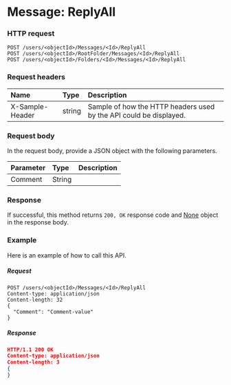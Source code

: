 # Message: ReplyAll


### HTTP request
```http
POST /users/<objectId>/Messages/<Id>/ReplyAll
POST /users/<objectId>/RootFolder/Messages/<Id>/ReplyAll
POST /users/<objectId>/Folders/<Id>/Messages/<Id>/ReplyAll

```
### Request headers
| Name       | Type | Description|
|:---------------|:--------|:----------|
| X-Sample-Header  | string  | Sample of how the HTTP headers used by the API could be displayed.|

### Request body
In the request body, provide a JSON object with the following parameters.

| Parameter	   | Type	|Description|
|:---------------|:--------|:----------|
|Comment|String||

### Response
If successful, this method returns `200, OK` response code and [None](../resources/none.md) object in the response body.

### Example
Here is an example of how to call this API.
##### Request
```http
POST /users/<objectId>/Messages/<Id>/ReplyAll
Content-type: application/json
Content-length: 32
{
  "Comment": "Comment-value"
}
```
##### Response
```json
HTTP/1.1 200 OK
Content-type: application/json
Content-length: 3
{
}
```

<!-- uuid: d3dd26f1-62f0-4a94-8a0e-1dbb018af599\n2015-10-09 15:15:45 UTC -->